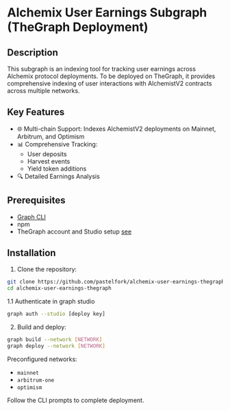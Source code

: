 # Alchemix User Earnings Subgraph (TheGraph Deployment)

## Description

This subgraph is an indexing tool for tracking user earnings across Alchemix protocol deployments. To be deployed on TheGraph, it provides comprehensive indexing of user interactions with AlchemistV2 contracts across multiple networks.

## Key Features

- 🌐 Multi-chain Support: Indexes AlchemistV2 deployments on Mainnet, Arbitrum, and Optimism
- 📊 Comprehensive Tracking:
  - User deposits
  - Harvest events
  - Yield token additions
- 🔍 Detailed Earnings Analysis

## Prerequisites

- [Graph CLI](https://thegraph.com/docs/en/subgraphs/developing/creating/install-the-cli/)
- npm
- TheGraph account and Studio setup [see](https://thegraph.com/docs/en/subgraphs/quick-start/)

## Installation

1. Clone the repository:

```bash
git clone https://github.com/pastelfork/alchemix-user-earnings-thegraph.git
cd alchemix-user-earnings-thegraph
```

1.1 Authenticate in graph studio
```bash
graph auth --studio [deploy key]
```

2. Build and deploy:

```bash
graph build --network [NETWORK]
graph deploy --network [NETWORK]
```

Preconfigured networks:

- `mainnet`
- `arbitrum-one`
- `optimism`

Follow the CLI prompts to complete deployment.
